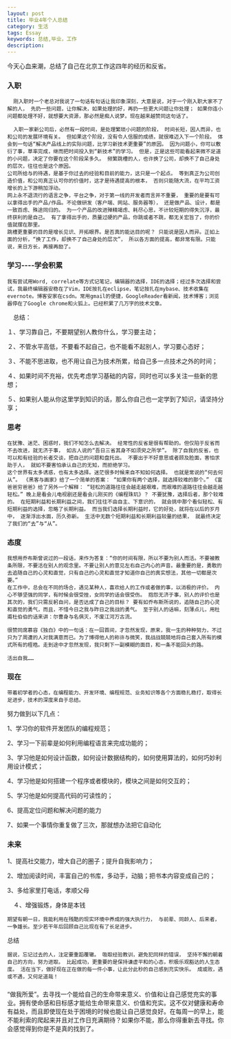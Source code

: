 ```yaml
---
layout: post
title: 毕业4年个人总结
category: 生活
tags: Essay
keywords: 总结,毕业，工作
description: 
---
```


今天心血来潮，总结了自己在北京工作这四年的经历和反省。 
### 入职
      刚入职时一个老总对我说了一句话有句话让我印象深刻，大意是说，对于一个刚入职大家不了解的人， 先扔一些问题，让你解决，如果处理的好，再扔一些更大问题让你处理； 如果你连小问题都处理不好，就想要大资源，那必然是痴人说梦。现在越来越赞同这句话了。

      入职一家新公司后，必然有一段时间，是处理繁琐小问题的阶段， 时间长短，因人而异，也和公司的发展环境有关。 但如果这个阶段，没有令人信服的成绩，就很难迈入下一个阶段。 体会到一句话“解决产品线上的实际问题，比学习新技术更重要”的原因。 因为问题小，你可以敷衍了事，草率完成，继而把时间投入到“新技术”的学习。 但是，正是这些可能看起来微不足道的小问题，决定了你要在这个阶段呆多久。 频繁跳槽的人，也许换了公司，却换不了自己身处的层次，往往也是这个原因。
    公司所给与的待遇，是基于你过去的经验和目前的能力，这只是一个起点。 等到真正为公司创造价值，和公司真正认可你的价值时，这才是待遇提高的根本， 否则只能随大流，在平均工资增长的上下游稍加浮动。
    网上永不退流行的语言之争，平台之争，对于第一线的开发者而言并不重要， 重要的是要有可以拿得出手的产品/作品。不论做研发（客户端、网站、服务器等）， 还是做产品、设计，都是一致百虑、殊途同归的。 为一个产品的改进殚精竭虑、耗尽心思，不计较短期的得失沉浮，最终获利的是自己。 有了拿得出手的，质量过硬的产品，你跳或者不跳，都无关宏旨了，你的价值就摆在那里。
    跳槽更重要的目的是增长见识、开拓眼界。是否真的能达目的呢？ 只能说是因人而异。正如上面的分析，“换了工作，却换不了自己身处的层次”， 所以各方面的提高，都非常有限。只能说，来日方长，再接再励了。

### 学习----学会积累  

    我有尝试用Word, correlate等方式记笔记，编辑器的选择，IDE的选择；经过多次选择和尝试，我最终编辑器安稳在了Vim，IDE按扎在eclipse，笔记按扎在mybase、技术收集在evernote。博客安家在csdn。常用gmail的便捷，GoogleReader看新闻，技术博客；浏览器停在了Google chrome和火狐上。已经积累了几万字的技术文章。

　总结：

１、学习靠自己，不要期望别人教你什么，学习要主动；

２、不管水平高低，不要看不起自己，也不能看不起别人，学习要心态好；

３、不能不思进取，也不用让自己为技术所累，给自己多一点技术之外的时间；

４、如果时间不充裕，优先考虑学习基础的内容，同时也可以多关注一些新的思想；

５、如果别人能从你这里学到知识的话，那么你自己也一定学到了知识，请坚持分享；

### 思考

    在犹豫、迷茫、困惑时，我们不知怎么去解决。 经常性的反省是很有帮助的。但仅陷于反省而不去改进，就无济于事， 如古人说的“吾日三省其身不如须臾之所学”。 除了自我的反省，也可以和有经验的长者交谈，把自己的问题和盘托出。 不要出于不好意思或者顾及脸面，害怕求助于人， 就如不要害怕承认自己的无知，而拒绝学习。
    这个世界有太多诱惑，也有太多选择。迷茫很多时候来自不知如何选择。 也就是常说的“何去何从”。 《黑客与画家》给了一个简单的答案： “如果你有两个选择，就选择较难的那个。” 《富爸爸穷爸爸》给了另外一个解释： “轻松的道路往往会越走越艰难，而艰难的道路往往会越走越轻松。” 晚上是看会儿电视剧还是看会儿刚买的《编程珠玑》？ 不要犹豫，选择后者，那个较难的。 在短期利益和长期利益之间，我们往往不由自主、下意识的， 就会挑中那个看似轻松、有短期利益的选择，忽略了长期利益。 而当我们选择长期利益时，它的好处，就将在以后的岁月中， 逐渐浮出水面，历久弥新。 生活中无数个短期利益和长期利益较量的结果， 就最终决定了我们的“去”与“从”。

### 态度

    我想用乔布斯曾说过的一段话，来作为答复：“你的时间有限，所以不要为别人而活。不要被教条所限，不要活在别人的观念里。不要让别人的意见左右自己内心的声音。最重要的是，勇敢的去追随自己的心灵和直觉，只有自己的心灵和直觉才知道你自己的真实想法，其他一切都是次要。”
    在工作中，总会在不同的场合，遇见某种人，喜欢给人的工作或者做的事，以消极的评价。 内心不够坚强的同学，有时候会很受挫，女同学的话会很受伤。 抱怨无济于事，别人的评价也是其次的，我们只需反躬自问，是否达成了自己的目标？ 要有如乔布斯所说的，追随自己的心灵和直觉的勇气，而且，不惜今日之我与昨日之我战的勇气。 至于别人的话嘛，刻薄点儿，用杜甫杜伯伯的话来讲：尔曹身与名俱灭，不废江河万古流。

    很赞同席慕容《独白》中的一句话：在一回首间，才忽然发现，原来，我一生的种种努力，不过只为了周遭的人对我满意而已。为了博得他人的称许与微笑，我战战兢兢地将自己套入所有的模式所有的桎梏。走到途中才忽然发现，我只剩下一副模糊的面目，和一条不能回头的路。

    活出自我……

### 现在

    带着初学者的心态，在编程能力、开发环境、编程规范、业务知识等各个方面稳扎稳打，取得长足进步，技术的深度来自于总结。

努力做到以下几点：

1、学习你的软件开发团队的编程规范；

2、学习一下前辈是如何利用编程语言来完成功能的；

3、学习他是如何设计函数，如何设计数据结构的，如何使用算法的，如何巧妙利用设计模式；

4、学习他是如何搭建一个程序或者模块的，模块之间是如何交互的；

5、学习他是如何提高代码的可读性的；

6、提高定位问题和解决问题的能力

7、如果一个事情你重复做了三次，那就想办法把它自动化

 

### 未来

   1、提高社交能力，增大自己的圈子；提升自我影响力；

   2、增加阅读时间，丰富自己的书库，多动手，动脑；把书本内容变成自己的；

   3、多给家里打电话，孝顺父母

　４、增强锻炼，身体是本钱

    期望有朝一日，我能利用在残酷的现实环境中养成的强大执行力， 与前辈、同龄人、后来者，一争雄长。至少若干年后回顾自己比现在有了长足进步。

总结

    据说，忘记过去的人，注定要重蹈覆辙。 吸取经验教训，避免犯同样的错误， 坚持不懈的朝着自己的方向，努力进取。 比起成功，更重要的是保持谦虚平和的心态，积极乐观豁达的人生态度。 活在当下，做好现在正在做的每一件小事，让此分此秒的自己感到充实快乐。 成或败，遇或不遇，又何足道哉！

###   
“做我所爱”。去寻找一个能给自己的生命带来意义、价值和让自己感觉充实的事业。拥有使命感和目标感才能给生命带来意义、价值和充实。这不仅对健康和寿命有益处，而且即使现在处于困境的时候也能让自己感觉良好。在每周一的早上，能不能利索的爬起来并且对工作日充满期待？如果你不能，那么你得重新去寻找。你会感觉得到你是不是真的找到了。
